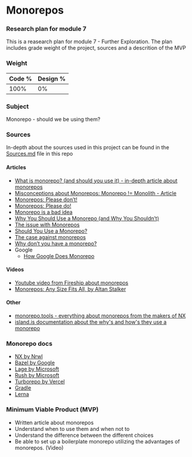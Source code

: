 # Monorepos

### **Research plan for module 7**

This is a reasearch plan for module 7 - Further Exploration.
The plan includes grade weight of the project, sources and a descrition of the MVP

### Weight

| Code % | Design % |
| ------ | -------- |
| 100%   | 0%       |

### **Subject**

Monorepo - should we be using them?

### **Sources**

In-depth about the sources used in this project can be found in the [Sources.md](/Sources.md) file in this repo

#### Articles

- [What is monorepo? (and should you use it) - in-depth article about monorepos](https://semaphoreci.com/blog/what-is-monorepo)
- [Misconceptions about Monorepos: Monorepo != Monolith - Article](https://blog.nrwl.io/misconceptions-about-monorepos-monorepo-monolith-df1250d4b03c)
- [Monorepos: Please don’t!](https://medium.com/@mattklein123/monorepos-please-dont-e9a279be011b)
- [Monorepos: Please do!](https://medium.com/@adamhjk/monorepo-please-do-3657e08a4b70)
- [Monorepo is a bad idea](https://alexey-soshin.medium.com/monorepo-is-a-bad-idea-5e587e848a07)
- [Why You Should Use a Monorepo (and Why You Shouldn’t)](https://lembergsolutions.com/blog/why-you-should-use-monorepo-and-why-you-shouldnt)
- [The issue with Monorepos](https://www.squash.io/the-issue-with-monorepos/)
- [Should You Use a Monorepo?](https://www.cloudsavvyit.com/11584/should-you-use-a-monorepo/)
- [The case against monorepos](https://www.infoworld.com/article/3638860/the-case-against-monorepos.html)
- [Why don’t you have a monorepo?](https://www.works-hub.com/learn/why-dont-you-have-a-monorepo-421ed)
- Google
  - [How Google Does Monorepo](https://qeunit.com/blog/how-google-does-monorepo/)

#### Videos

- [Youtube video from Fireship about monorepos](https://youtu.be/9iU_IE6vnJ8)
- [Monorepos: Any Size Fits All, by Altan Stalker](https://www.youtube.com/watch?v=elKsZvowdok)

#### Other

- [monorepo.tools - everything about monorepos from the makers of NX](https://monorepo.tools/)
- [island.is documentation about the why's and how's they use a monorepo](https://docs.devland.is/technical-overview/monorepo)

### Monorepo docs

- [NX by Nrwl](https://nx.dev/docs)
- [Bazel by Google](https://bazel.build/start/getting-started)
- [Lage by Microsoft](https://microsoft.github.io/lage/)
- [Rush by Microsoft](https://rushstack.io/)
- [Turborepo by Vercel](https://turborepo.org/docs)
- [Gradle](https://docs.gradle.org/)
- [Lerna](https://lerna.js.org/)

### **Minimum Viable Product (MVP)**

- Written article about monorepos
- Understand when to use them and when not to
- Understand the difference between the different choices
- Be able to set up a boilerplate monorepo utilizing the advantages of monorepos. (Video)
